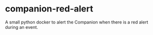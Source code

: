 # companion-red-alert
A small python docker to alert the Companion when there is a red alert during an event.
